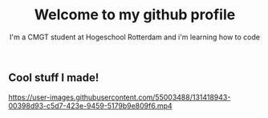 <h1 align="center">Welcome to my github profile</h1>
<p align="center">I'm a CMGT student at Hogeschool Rotterdam and i'm learning how to code</p>
<br>
<h2>Cool stuff I made!</h2>
<div>


https://user-images.githubusercontent.com/55003488/131418943-00398d93-c5d7-423e-9459-5179b9e809f6.mp4


</div>
